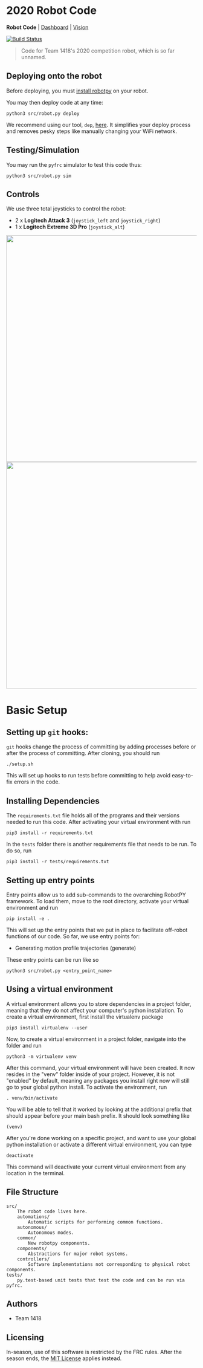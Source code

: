 # 2020 Robot Code
**Robot Code** | [Dashboard](https://github.com/frc1418/2020-dashboard) | [Vision](https://github.com/frc1418/2020-vision)

[![Build Status](https://travis-ci.com/frc1418/2020-robot.svg?token=ZK21meVwhYyzjksNsTST&branch=master)](https://travis-ci.com/frc1418/2020-robot)

> Code for Team 1418's 2020 competition robot, which is so far unnamed.

## Deploying onto the robot
Before deploying, you must [install robotpy](http://robotpy.readthedocs.io/en/stable/install/robot.html#install-robotpy) on your robot.

You may then deploy code at any time:

	python3 src/robot.py deploy

We recommend using our tool, `dep`, [here](https://github.com/frc1418/dep). It simplifies your deploy process and removes pesky steps like manually changing your WiFi network.

## Testing/Simulation
You may run the `pyfrc` simulator to test this code thus:

    python3 src/robot.py sim

## Controls
We use three total joysticks to control the robot:

* 2 x **Logitech Attack 3** (`joystick_left` and `joystick_right`)
* 1 x **Logitech Extreme 3D Pro** (`joystick_alt`)

<img src="res/ATK3.png" height="600"><img src="res/X3D.png" height="600">

# Basic Setup

## Setting up `git` hooks:

`git` hooks change the process of committing by adding processes before or after the process of committing. After cloning, you should run

	./setup.sh

This will set up hooks to run tests before committing to help avoid easy-to-fix errors in the code.

## Installing Dependencies

The `requirements.txt` file holds all of the programs and their versions needed to run this code. After activating your virtual environment with run

	pip3 install -r requirements.txt

In the `tests` folder there is another requirements file that needs to be run. To do so, run

	pip3 install -r tests/requirements.txt

## Setting up entry points

Entry points allow us to add sub-commands to the overarching RobotPY framework. To load them, move to the root directory, activate your virtual environment and run

	pip install -e .

This will set up the entry points that we put in place to facilitate off-robot functions of our code. So far, we use entry points for:
* Generating motion profile trajectories (generate)

These entry points can be run like so

    python3 src/robot.py <entry_point_name>

## Using a virtual environment

A virtual environment allows you to store dependencies in a project folder, meaning that they do not affect your computer's python installation. To create a virtual environment, first install the virtualenv package

	pip3 install virtualenv --user

Now, to create a virtual environment in a project folder, navigate into the folder and run

	python3 -m virtualenv venv

After this command, your virtual environment  will have been created. It now resides in the "venv" folder inside of your project. However, it is not "enabled" by default, meaning any packages you install right now will still go to your global python install. To activate the environment, run

  	. venv/bin/activate

You will be able to tell that it worked by looking at the additional prefix that should appear before your main bash prefix. It should look something like

	(venv)

After you're done working on a specific project, and want to use your global python installation or activate a different virtual environment, you can type

	deactivate

This command will deactivate your current virtual environment from any location in the terminal.

## File Structure

    src/
    	The robot code lives here.
        automations/
            Automatic scripts for performing common functions.
        autonomous/
            Autonomous modes.
        common/
            New robotpy components.
        components/
            Abstractions for major robot systems.
        controllers/
            Software implementations not corresponding to physical robot components.
	tests/
		py.test-based unit tests that test the code and can be run via pyfrc.

## Authors
* Team 1418

## Licensing
In-season, use of this software is restricted by the FRC rules. After the season ends, the [MIT License](LICENSE) applies instead.
